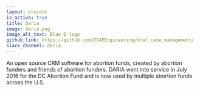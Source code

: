 ```yaml
---
layout: project
is_active: true
title: Daria
image: daria.png
image_alt_text: Blue D logo
github_link: https://github.com/DCAFEngineering/dcaf_case_management/
slack_channel: daria
---
```


An open source CRM software for abortion funds, created by abortion funders and friends of abortion funders. DARIA went into service in July 2016 for the DC Abortion Fund and is now used by multiple abortion funds across the U.S.
